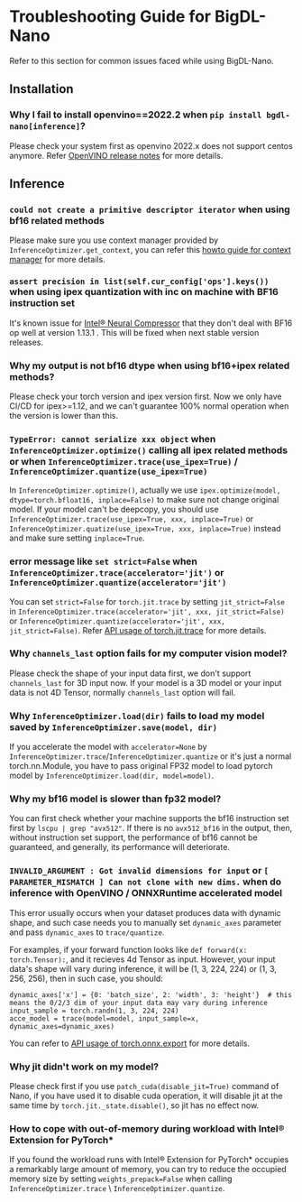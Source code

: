 # Troubleshooting Guide for BigDL-Nano

Refer to this section for common issues faced while using BigDL-Nano.

## Installation
### Why I fail to install openvino==2022.2 when ``pip install bgdl-nano[inference]``?

Please check your system first as openvino 2022.x does not support centos anymore. Refer [OpenVINO release notes](https://www.intel.com/content/www/us/en/developer/articles/release-notes/openvino-relnotes-2021.html) for more details.

## Inference

### ``could not create a primitive descriptor iterator`` when using bf16 related methods

Please make sure you use context manager provided by ``InferenceOptimizer.get_context``, you can refer this [howto guide for context manager]() for more details.

### ``assert precision in list(self.cur_config['ops'].keys())`` when using ipex quantization with inc on machine with BF16 instruction set

It's known issue for [Intel® Neural Compressor](https://github.com/intel/neural-compressor) that they don't deal with BF16 op well at version 1.13.1 . This will be fixed when next stable version releases.

### Why my output is not bf16 dtype when using bf16+ipex related methods?

Please check your torch version and ipex version first. Now we only have CI/CD for ipex>=1.12, and we can't guarantee 100% normal operation when the version is lower than this.

### ``TypeError: cannot serialize xxx object`` when ``InferenceOptimizer.optimize()`` calling all ipex related methods or when ``InferenceOptimizer.trace(use_ipex=True)`` / ``InferenceOptimizer.quantize(use_ipex=True)``

In ``InferenceOptimizer.optimize()``, actually we use ``ipex.optimize(model, dtype=torch.bfloat16, inplace=False)`` to make sure not change original model. If your model can't be deepcopy, you should use ``InferenceOptimizer.trace(use_ipex=True, xxx, inplace=True)`` or ``InferenceOptimizer.quatize(use_ipex=True, xxx, inplace=True)`` instead and make sure setting ``inplace=True``.

### error message like ``set strict=False`` when ``InferenceOptimizer.trace(accelerator='jit')`` or ``InferenceOptimizer.quantize(accelerator='jit')``

You can set ``strict=False`` for ``torch.jit.trace`` by setting ``jit_strict=False`` in ``InferenceOptimizer.trace(accelerator='jit', xxx, jit_strict=False)`` or ``InferenceOptimizer.quantize(accelerator='jit', xxx, jit_strict=False)``. 
Refer [API usage of torch.jit.trace](https://pytorch.org/docs/stable/generated/torch.jit.trace.html#torch.jit.trace) for more details.


### Why ``channels_last`` option fails for my computer vision model?

Please check the shape of your input data first, we don't support ``channels_last`` for 3D input now. If your model is a 3D model or your input data is not 4D Tensor, normally ``channels_last`` option will fail.

### Why ``InferenceOptimizer.load(dir)`` fails to load my model saved by ``InferenceOptimizer.save(model, dir)``

If you accelerate the model with ``accelerator=None`` by ``InferenceOptimizer.trace``/``InferenceOptimizer.quantize`` or it's just a normal torch.nn.Module, you have to pass original FP32 model to load pytorch model by ``InferenceOptimizer.load(dir, model=model)``.

### Why my bf16 model is slower than fp32 model?

You can first check whether your machine supports the bf16 instruction set first by ``lscpu | grep "avx512"``. If there is no ``avx512_bf16`` in the output, then, without instruction set support, the performance of bf16 cannot be guaranteed, and generally, its performance will deteriorate.

### ``INVALID_ARGUMENT : Got invalid dimensions for input`` or ``[ PARAMETER_MISMATCH ] Can not clone with new dims.`` when do inference with OpenVINO / ONNXRuntime accelerated model

This error usually occurs when your dataset produces data with dynamic shape, and such case needs you to manually set ``dynamic_axes`` parameter and pass ``dynamic_axes`` to ``trace/quantize``. 

For examples, if your forward function looks like ``def forward(x: torch.Tensor):``, and it recieves 4d Tensor as input. However, your input data's shape will vary during inference, it will be (1, 3, 224, 224) or (1, 3, 256, 256), then in such case, you should:
```
dynamic_axes['x'] = {0: 'batch_size', 2: 'width', 3: 'height'}  # this means the 0/2/3 dim of your input data may vary during inference
input_sample = torch.randn(1, 3, 224, 224)
acce_model = trace(model=model, input_sample=x, dynamic_axes=dynamic_axes)
```

You can refer to [API usage of torch.onnx.export](https://pytorch.org/docs/stable/onnx.html#functions) for more details.

### Why jit didn't work on my model?

Please check first if you use `patch_cuda(disable_jit=True)` command of Nano, if you have used it to disable cuda operation, it will disable jit at the same time by `torch.jit._state.disable()`, so jit has no effect now.

### How to cope with out-of-memory during workload with Intel® Extension for PyTorch*

If you found the workload runs with Intel® Extension for PyTorch* occupies a remarkably large amount of memory, you can try to reduce the occupied memory size by setting `weights_prepack=False` when calling `InferenceOptimizer.trace` \ `InferenceOptimizer.quantize`.